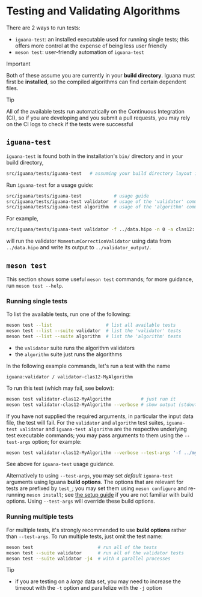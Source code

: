 # Testing and Validating Algorithms

There are 2 ways to run tests:
- `iguana-test`: an installed executable used for running single tests; this offers more control at the expense of
  being less user friendly
- `meson test`: user-friendly automation of `iguana-test`

> [!IMPORTANT]
> Both of these assume you are currently in your **build directory**.
> Iguana must first be **installed**, so the compiled algorithms can find certain dependent files.

> [!TIP]
> All of the available tests run automatically on the Continuous Integration
> (CI), so if you are developing and you submit a pull requests, you may rely
> on the CI logs to check if the tests were successful

## `iguana-test`

`iguana-test` is found both in the installation's `bin/` directory and in your build directory,
```bash
src/iguana/tests/iguana-test   # assuming your build directory layout is 'mirror' (the default)
```
Run `iguana-test` for a usage guide:
```bash
src/iguana/tests/iguana-test            # usage guide
src/iguana/tests/iguana-test validator  # usage of the 'validator' command
src/iguana/tests/iguana-test algorithm  # usage of the 'algorithm' command
```
For example,
```bash
src/iguana/tests/iguana-test validator -f ../data.hipo -n 0 -a clas12::MomentumCorrectionValidator -o ../validator_output
```
will run the validator `MomentumCorrectionValidator` using data from
`../data.hipo` and write its output to `../validator_output/`.

## `meson test`

This section shows some useful `meson test` commands; for more guidance, run `meson test --help`.

### Running single tests

To list the available tests, run one of the following:
```bash
meson test --list                    # list all available tests
meson test --list --suite validator  # list the 'validator' tests
meson test --list --suite algorithm  # list the 'algorithm' tests
```
- the `validator` suite runs the algorithm validators
- the `algorithm` suite just runs the algorithms

In the following example commands, let's run a test with the name
```
iguana:validator / validator-clas12-MyAlgorithm
```
To run this test (which may fail, see below):
```bash
meson test validator-clas12-MyAlgorithm           # just run it
meson test validator-clas12-MyAlgorithm --verbose # show output (stdout and stderr)
```
If you have not supplied the required arguments, in particular the input data
file, the test will fail. For the `validator` and `algorithm` test suites,
`iguana-test validator` and `iguana-test algorithm` are the respective
underlying test executable commands; you may pass arguments to them using the
`--test-args` option; for example:
```bash
meson test validator-clas12-MyAlgorithm --verbose --test-args '-f ../my_hipo_file.hipo -n 300 -o ../validator_output'
```
See above for `iguana-test` usage guidance.

Alternatively to using `--test-args`, you may set _default_ `iguana-test`
arguments using Iguana **build options**. The options that are relevant for
tests are prefixed by `test_`; you may set them using `meson configure` and
re-running `meson install`; see [the setup guide](setup.md) if you are not
familiar with build options. Using `--test-args` will override these build
options.

### Running multiple tests

For multiple tests, it's strongly recommended to use **build options** rather than
`--test-args`. To run multiple tests, just omit the test name:
```bash
meson test                        # run all of the tests
meson test --suite validator      # run all of the validator tests
meson test --suite validator -j4  # with 4 parallel processes
```

> [!TIP]
> - if you are testing on a _large_ data set, you may need to increase the timeout with the `-t` option
>   and parallelize with the `-j` option

